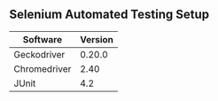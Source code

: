 ## Selenium Automated Testing Setup

|Software        |Version|
|----------|-----------|
|Geckodriver |0.20.0|
|Chromedriver|2.40|
|JUnit |4.2|
